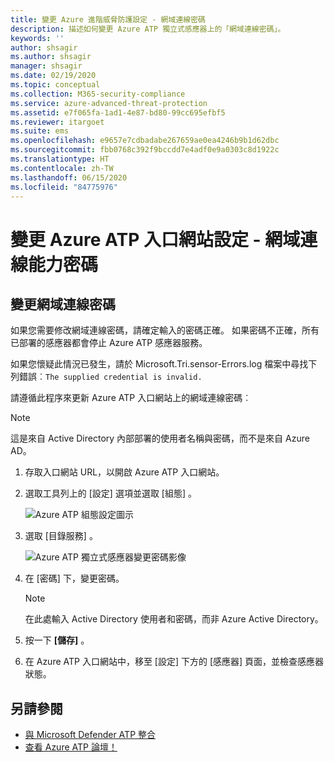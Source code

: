 ```yaml
---
title: 變更 Azure 進階威脅防護設定 - 網域連線密碼
description: 描述如何變更 Azure ATP 獨立式感應器上的「網域連線密碼」。
keywords: ''
author: shsagir
ms.author: shsagir
manager: shsagir
ms.date: 02/19/2020
ms.topic: conceptual
ms.collection: M365-security-compliance
ms.service: azure-advanced-threat-protection
ms.assetid: e7f065fa-1ad1-4e87-bd80-99cc695efbf5
ms.reviewer: itargoet
ms.suite: ems
ms.openlocfilehash: e9657e7cdbadabe267659ae0ea4246b9b1d62dbc
ms.sourcegitcommit: fbb0768c392f9bccdd7e4adf0e9a0303c8d1922c
ms.translationtype: HT
ms.contentlocale: zh-TW
ms.lasthandoff: 06/15/2020
ms.locfileid: "84775976"
---
```

# <a name="change-azure-atp-portal-configuration---domain-connectivity-password"></a>變更 Azure ATP 入口網站設定 - 網域連線能力密碼

## <a name="change-the-domain-connectivity-password"></a>變更網域連線密碼

如果您需要修改網域連線密碼，請確定輸入的密碼正確。 如果密碼不正確，所有已部署的感應器都會停止 Azure ATP 感應器服務。

如果您懷疑此情況已發生，請於 Microsoft.Tri.sensor-Errors.log 檔案中尋找下列錯誤︰`The supplied credential is invalid.`

請遵循此程序來更新 Azure ATP 入口網站上的網域連線密碼︰

> [!NOTE]
> 這是來自 Active Directory 內部部署的使用者名稱與密碼，而不是來自 Azure AD。

1. 存取入口網站 URL，以開啟 Azure ATP 入口網站。

1. 選取工具列上的 [設定] 選項並選取 [組態]  。

    ![Azure ATP 組態設定圖示](media/atp-config-menu.png)

1. 選取 [目錄服務]  。

    ![Azure ATP 獨立式感應器變更密碼影像](media/directory-services.png)

1. 在 [密碼]  下，變更密碼。

    > [!NOTE]
    > 在此處輸入 Active Directory 使用者和密碼，而非 Azure Active Directory。

1. 按一下 **[儲存]** 。

1. 在 Azure ATP 入口網站中，移至 [設定]  下方的 [感應器]  頁面，並檢查感應器狀態。

## <a name="see-also"></a>另請參閱

- [與 Microsoft Defender ATP 整合](integrate-wd-atp.md)
- [查看 Azure ATP 論壇！](https://aka.ms/azureatpcommunity)

